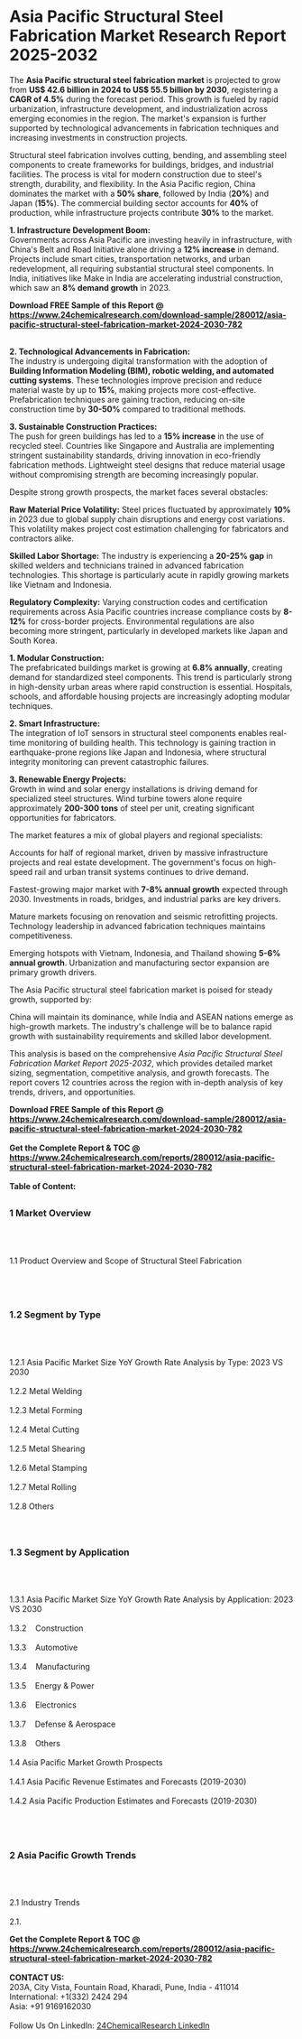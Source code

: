 <h1>Asia Pacific Structural Steel Fabrication  Market Research Report 2025-2032</h1><p>The <strong>Asia Pacific structural steel fabrication market</strong> is projected to grow from <strong>US$ 42.6 billion in 2024 to US$ 55.5 billion by 2030</strong>, registering a <strong>CAGR of 4.5%</strong> during the forecast period. This growth is fueled by rapid urbanization, infrastructure development, and industrialization across emerging economies in the region. The market's expansion is further supported by technological advancements in fabrication techniques and increasing investments in construction projects.</p><p>Structural steel fabrication involves cutting, bending, and assembling steel components to create frameworks for buildings, bridges, and industrial facilities. The process is vital for modern construction due to steel's strength, durability, and flexibility. In the Asia Pacific region, China dominates the market with a <strong>50% share</strong>, followed by India (<strong>20%</strong>) and Japan (<strong>15%</strong>). The commercial building sector accounts for <strong>40%</strong> of production, while infrastructure projects contribute <strong>30%</strong> to the market.</p><p><strong>1. Infrastructure Development Boom:</strong><br>
Governments across Asia Pacific are investing heavily in infrastructure, with China's Belt and Road Initiative alone driving a <strong>12% increase</strong> in demand. Projects include smart cities, transportation networks, and urban redevelopment, all requiring substantial structural steel components. In India, initiatives like Make in India are accelerating industrial construction, which saw an <strong>8% demand growth</strong> in 2023.</p><div><b>Download FREE Sample of this Report @ 
            <a href="https://www.24chemicalresearch.com/download-sample/280012/asia-pacific-structural-steel-fabrication-market-2024-2030-782">
            https://www.24chemicalresearch.com/download-sample/280012/asia-pacific-structural-steel-fabrication-market-2024-2030-782</a></b></div><br><p><strong>2. Technological Advancements in Fabrication:</strong><br>
The industry is undergoing digital transformation with the adoption of <strong>Building Information Modeling (BIM), robotic welding, and automated cutting systems</strong>. These technologies improve precision and reduce material waste by up to <strong>15%</strong>, making projects more cost-effective. Prefabrication techniques are gaining traction, reducing on-site construction time by <strong>30-50%</strong> compared to traditional methods.</p><p><strong>3. Sustainable Construction Practices:</strong><br>
The push for green buildings has led to a <strong>15% increase</strong> in the use of recycled steel. Countries like Singapore and Australia are implementing stringent sustainability standards, driving innovation in eco-friendly fabrication methods. Lightweight steel designs that reduce material usage without compromising strength are becoming increasingly popular.</p><p>Despite strong growth prospects, the market faces several obstacles:</p><p><strong>Raw Material Price Volatility:</strong> Steel prices fluctuated by approximately <strong>10%</strong> in 2023 due to global supply chain disruptions and energy cost variations. This volatility makes project cost estimation challenging for fabricators and contractors alike.</p><p><strong>Skilled Labor Shortage:</strong> The industry is experiencing a <strong>20-25% gap</strong> in skilled welders and technicians trained in advanced fabrication technologies. This shortage is particularly acute in rapidly growing markets like Vietnam and Indonesia.</p><p><strong>Regulatory Complexity:</strong> Varying construction codes and certification requirements across Asia Pacific countries increase compliance costs by <strong>8-12%</strong> for cross-border projects. Environmental regulations are also becoming more stringent, particularly in developed markets like Japan and South Korea.</p><p><strong>1. Modular Construction:</strong><br>
The prefabricated buildings market is growing at <strong>6.8% annually</strong>, creating demand for standardized steel components. This trend is particularly strong in high-density urban areas where rapid construction is essential. Hospitals, schools, and affordable housing projects are increasingly adopting modular techniques.</p><p><strong>2. Smart Infrastructure:</strong><br>
The integration of IoT sensors in structural steel components enables real-time monitoring of building health. This technology is gaining traction in earthquake-prone regions like Japan and Indonesia, where structural integrity monitoring can prevent catastrophic failures.</p><p><strong>3. Renewable Energy Projects:</strong><br>
Growth in wind and solar energy installations is driving demand for specialized steel structures. Wind turbine towers alone require approximately <strong>200-300 tons</strong> of steel per unit, creating significant opportunities for fabricators.</p><p>The market features a mix of global players and regional specialists:</p><p>Accounts for half of regional market, driven by massive infrastructure projects and real estate development. The government's focus on high-speed rail and urban transit systems continues to drive demand.</p><p>Fastest-growing major market with <strong>7-8% annual growth</strong> expected through 2030. Investments in roads, bridges, and industrial parks are key drivers.</p><p>Mature markets focusing on renovation and seismic retrofitting projects. Technology leadership in advanced fabrication techniques maintains competitiveness.</p><p>Emerging hotspots with Vietnam, Indonesia, and Thailand showing <strong>5-6% annual growth</strong>. Urbanization and manufacturing sector expansion are primary growth drivers.</p><p>The Asia Pacific structural steel fabrication market is poised for steady growth, supported by:</p><p>China will maintain its dominance, while India and ASEAN nations emerge as high-growth markets. The industry's challenge will be to balance rapid growth with sustainability requirements and skilled labor development.</p><p>This analysis is based on the comprehensive <em>Asia Pacific Structural Steel Fabrication Market Report 2025-2032</em>, which provides detailed market sizing, segmentation, competitive analysis, and growth forecasts. The report covers 12 countries across the region with in-depth analysis of key trends, drivers, and opportunities.</p><div><b>Download FREE Sample of this Report @ 
            <a href="https://www.24chemicalresearch.com/download-sample/280012/asia-pacific-structural-steel-fabrication-market-2024-2030-782">
            https://www.24chemicalresearch.com/download-sample/280012/asia-pacific-structural-steel-fabrication-market-2024-2030-782</a></b></div><br><div><b>Get the Complete Report & TOC @ 
            <a href="https://www.24chemicalresearch.com/reports/280012/asia-pacific-structural-steel-fabrication-market-2024-2030-782">
            https://www.24chemicalresearch.com/reports/280012/asia-pacific-structural-steel-fabrication-market-2024-2030-782</a></b></div><br>
            <b>Table of Content:</b><p><h2><span style="font-size:16px"><strong>1 Market Overview&nbsp;&nbsp; &nbsp;</strong></span></h2><br />
<br />
<p>1.1 Product Overview and Scope of Structural Steel Fabrication &nbsp;</p><br />
<br />
<h2><strong><span style="font-size:16px">1.2 Segment by Type&nbsp;&nbsp; &nbsp;</span></strong></h2><br />
<br />
<p>1.2.1 Asia Pacific Market Size YoY Growth Rate Analysis by Type: 2023 VS 2030&nbsp;&nbsp; &nbsp;<br /><br />
1.2.2 Metal Welding&nbsp;&nbsp; &nbsp;<br /><br />
1.2.3 Metal Forming<br /><br />
1.2.4 Metal Cutting<br /><br />
1.2.5 Metal Shearing<br /><br />
1.2.6 Metal Stamping<br /><br />
1.2.7 Metal Rolling<br /><br />
1.2.8 Others<br /><br />
<br />
<h2><span style="font-size:16px"><strong>1.3 Segment by Application&nbsp;&nbsp;</strong></span></h2><br />
<br />
<p>1.3.1 Asia Pacific Market Size YoY Growth Rate Analysis by Application: 2023 VS 2030&nbsp;&nbsp; &nbsp;<br /><br />
1.3.2&nbsp;&nbsp; &nbsp;Construction<br /><br />
1.3.3&nbsp;&nbsp; &nbsp;Automotive<br /><br />
1.3.4&nbsp;&nbsp; &nbsp;Manufacturing<br /><br />
1.3.5&nbsp;&nbsp; &nbsp;Energy & Power<br /><br />
1.3.6&nbsp;&nbsp; &nbsp;Electronics<br /><br />
1.3.7&nbsp;&nbsp; &nbsp;Defense & Aerospace<br /><br />
1.3.8&nbsp;&nbsp; &nbsp;Others<br /><br />
1.4 Asia Pacific Market Growth Prospects&nbsp;&nbsp; &nbsp;<br /><br />
1.4.1 Asia Pacific Revenue Estimates and Forecasts (2019-2030)&nbsp;&nbsp; &nbsp;<br /><br />
1.4.2 Asia Pacific Production Estimates and Forecasts (2019-2030)&nbsp;&nbsp;</p><br />
<br />
<h2><span style="font-size:16px"><strong>2 Asia Pacific Growth Trends&nbsp;&nbsp; &nbsp;</strong></span></h2><br />
<br />
<p>2.1 Industry Trends&nbsp;&nbsp; &nbsp;<br /><br />
2.1.</p><div><b>Get the Complete Report & TOC @ 
            <a href="https://www.24chemicalresearch.com/reports/280012/asia-pacific-structural-steel-fabrication-market-2024-2030-782">
            https://www.24chemicalresearch.com/reports/280012/asia-pacific-structural-steel-fabrication-market-2024-2030-782</a></b></div><br><b>CONTACT US:</b><br>
            203A, City Vista, Fountain Road, Kharadi, Pune, India - 411014<br>
            International: +1(332) 2424 294<br>
            Asia: +91 9169162030 <br><br>
            Follow Us On LinkedIn: <a href="https://www.linkedin.com/company/24chemicalresearch/">24ChemicalResearch LinkedIn</a>